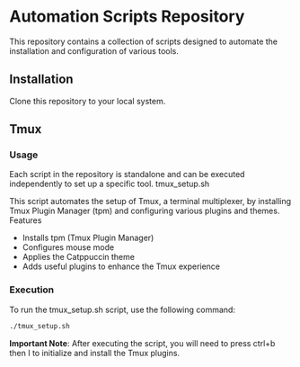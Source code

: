 # Automation Scripts Repository

This repository contains a collection of scripts designed to automate the installation and configuration of various tools.

## Installation

Clone this repository to your local system.
## Tmux
### Usage

Each script in the repository is standalone and can be executed independently to set up a specific tool.
tmux_setup.sh

This script automates the setup of Tmux, a terminal multiplexer, by installing Tmux Plugin Manager (tpm) and configuring various plugins and themes.
Features

* Installs tpm (Tmux Plugin Manager)
* Configures mouse mode
* Applies the Catppuccin theme
* Adds useful plugins to enhance the Tmux experience

### Execution

To run the tmux_setup.sh script, use the following command:
```bash
./tmux_setup.sh
```

**Important Note**: After executing the script, you will need to press ctrl+b then I to initialize and install the Tmux plugins.
